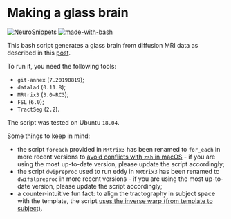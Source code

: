 # Making a glass brain

[![NeuroSnippets](https://img.shields.io/static/v1?label=Neuro&message=Snippets&color=orange)](http://neurosnippets.com/posts/glass-brain/#post) [![made-with-bash](https://img.shields.io/badge/Made%20with-Bash-1f425f.svg)](https://www.gnu.org/software/bash/)

This bash script generates a glass brain from diffusion MRI data as described in this [post](http://neurosnippets.com/posts/glass-brain/#post).

To run it, you need the following tools:
* `git-annex` (`7.20190819`);
* `datalad` (`0.11.8`);
* `MRtrix3` (`3.0-RC3`);
* `FSL` (`6.0`);
* `TractSeg` (`2.2`).

The script was tested on Ubuntu `18.04`.

Some things to keep in mind:
* the script `foreach` provided in `MRtrix3` has been renamed to `for_each` in more recent versions to [avoid conflicts with `zsh` in macOS](https://github.com/MRtrix3/mrtrix3/issues/1708) - if you are using the most up-to-date version, please update the script accordingly;
* the script `dwipreproc` used to run eddy in `MRtrix3` has been renamed to `dwifslpreproc` in more recent versions - if you are using the most up-to-date version, please update the script accordingly;
* a counter-intuitive fun fact: to align the tractography in subject space with the template, the script [uses the inverse warp (from template to subject)](https://community.mrtrix.org/t/warping-tck-files-using-ants-warps/162/4).
